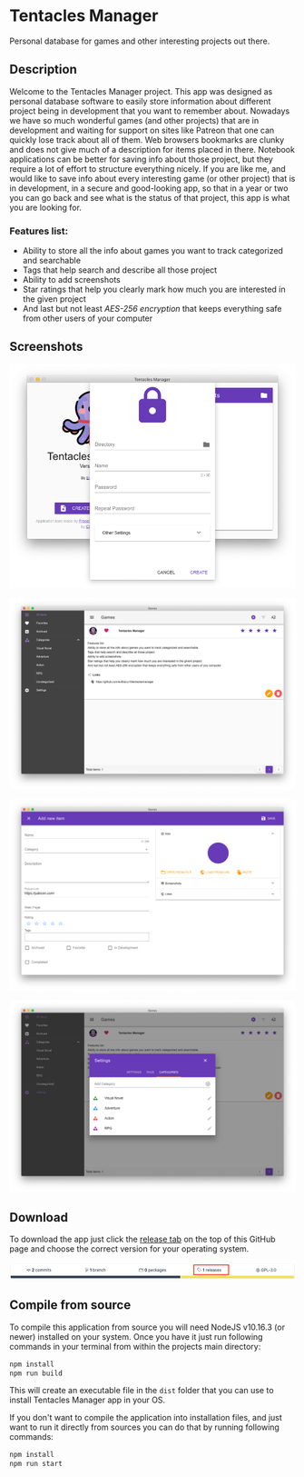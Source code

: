 # Tentacles Manager

Personal database for games and other interesting projects out there.
 
 
## Description

Welcome to the Tentacles Manager project. This app was designed as personal database software to easily store information 
about different project being in development that you want to remember about. Nowadays we have so much wonderful games 
(and other projects) that are in development and waiting for support on sites like Patreon that one can quickly lose track 
about all of them. Web browsers bookmarks are clunky and does not give much of a description for items placed in there. 
Notebook applications can be better for saving info about those project, but they require a lot of effort to structure 
everything nicely. If you are like me, and would like to save info about every interesting game (or other project) 
that is in development, in a secure and good-looking app, so that in a year or two you can go back and see what is the 
status of that project, this app is what you are looking for.

### Features list:
* Ability to store all the info about games you want to track categorized and searchable
* Tags that help search and describe all those project
* Ability to add screenshots
* Star ratings that help you clearly mark how much you are interested in the given project
* And last but not least *AES-256 encryption* that keeps everything safe from other users of your computer

## Screenshots

![Create new database](screenshots/create_db.png)

![Main window](screenshots/main_window.png)

![Add new item into database](screenshots/new_item.png)

![Application settings](screenshots/settings.png)

## Download

To download the app just click the [release tab](https://github.com/evilbiscu1t/TentaclesManager/releases) on the top of this GitHub page and choose the correct version for your operating system.

![Download](screenshots/release.png)

## Compile from source

To compile this application from source you will need NodeJS v10.16.3 (or newer) installed on your system. Once you have it 
just run following commands in your terminal from within the projects main directory:

    npm install
    npm run build
    
This will create an executable file in the `dist` folder that you can use to install Tentacles Manager app in your OS.

If you don't want to compile the application into installation files, and just want to run it directly from sources you
can do that by running following commands:

    npm install
    npm run start
